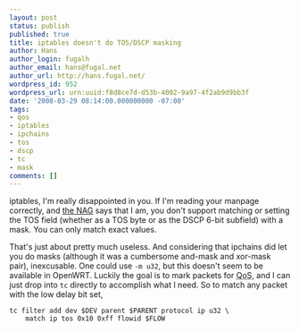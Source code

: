 ```yaml
---
layout: post
status: publish
published: true
title: iptables doesn't do TOS/DSCP masking
author: Hans
author_login: fugalh
author_email: hans@fugal.net
author_url: http://hans.fugal.net/
wordpress_id: 952
wordpress_url: urn:uuid:f8d8ce7d-d53b-4002-9a97-4f2ab9d9bb3f
date: '2008-03-29 08:14:00.000000000 -07:00'
tags:
- qos
- iptables
- ipchains
- tos
- dscp
- tc
- mask
comments: []
---
```

<p>iptables, I'm really disappointed in you. If I'm reading your manpage correctly, and <a href="http://www.faqs.org/docs/linux_network/x-087-2-firewall.tos.manipulation.html">the NAG</a> says that I am, you don't support matching or setting the TOS field (whether as a TOS byte or as the DSCP 6-bit subfield) with a mask. You can only match exact values. </p>

<p>That's just about pretty much useless. And considering that ipchains did let you do masks (although it was a cumbersome and-mask and xor-mask pair), inexcusable. One could use <code>-m u32</code>, but this doesn't seem to be available in OpenWRT. Luckily the goal is to mark packets for <acronym title="Quality of Service">QoS</acronym>, and I can just drop into <code>tc</code> directly to accomplish what I need. So to match any packet with the low delay bit set,</p>

<pre><code>tc filter add dev $DEV parent $PARENT protocol ip u32 \
    match ip tos 0x10 0xff flowid $FLOW
</code></pre>
